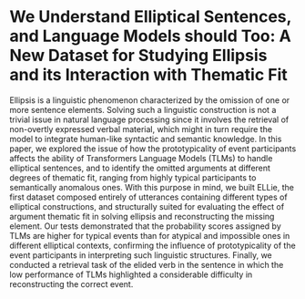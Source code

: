 # We Understand Elliptical Sentences, and Language Models should Too: A New Dataset for Studying Ellipsis and its Interaction with Thematic Fit

Ellipsis is a linguistic phenomenon characterized by the omission of one or more sentence elements. Solving such a linguistic construction is not a trivial issue in natural language processing since it involves the retrieval of non-overtly expressed verbal material, which might in turn require the model to integrate human-like syntactic and semantic knowledge. In this paper, we explored the issue of how the prototypicality of event participants affects the ability of Transformers Language Models (TLMs) to handle elliptical sentences, and to identify the omitted arguments at different degrees of thematic fit, ranging from highly typical participants to semantically anomalous ones. With this purpose in mind, we built ELLie, the first dataset composed entirely of utterances containing different types of elliptical constructions, and structurally suited for evaluating the effect of argument thematic fit in solving ellipsis and reconstructing the missing element. Our tests demonstrated that the probability scores assigned by TLMs are higher for typical events than for atypical and impossible ones in different elliptical contexts, confirming the influence of prototypicality of the event participants in interpreting such linguistic structures. Finally, we conducted a retrieval task of the elided verb in the sentence in which the low performance of TLMs highlighted a considerable difficulty in reconstructing the correct event.
